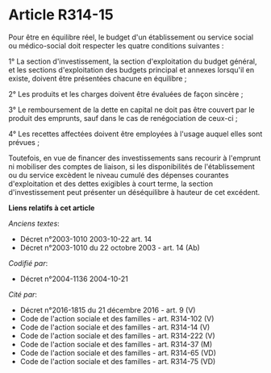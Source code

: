 # Article R314-15

Pour être en équilibre réel, le budget d'un établissement ou service social ou médico-social doit respecter les quatre
conditions suivantes :

1° La section d'investissement, la section d'exploitation du budget général, et les sections d'exploitation des budgets
principal et annexes lorsqu'il en existe, doivent être présentées chacune en équilibre ;

2° Les produits et les charges doivent être évaluées de façon sincère ;

3° Le remboursement de la dette en capital ne doit pas être couvert par le produit des emprunts, sauf dans le cas de
renégociation de ceux-ci ;

4° Les recettes affectées doivent être employées à l'usage auquel elles sont prévues ;

Toutefois, en vue de financer des investissements sans recourir à l'emprunt ni mobiliser des comptes de liaison, si les
disponibilités de l'établissement ou du service excèdent le niveau cumulé des dépenses courantes d'exploitation et des dettes
exigibles à court terme, la section d'investissement peut présenter un déséquilibre à hauteur de cet excédent.

**Liens relatifs à cet article**

_Anciens textes_:

  - Décret n°2003-1010 2003-10-22 art. 14
  - Décret n°2003-1010 du 22 octobre 2003 - art. 14 (Ab)

_Codifié par_:

  - Décret n°2004-1136 2004-10-21

_Cité par_:

  - Décret n°2016-1815 du 21 décembre 2016 - art. 9 (V)
  - Code de l'action sociale et des familles - art. R314-102 (V)
  - Code de l'action sociale et des familles - art. R314-14 (V)
  - Code de l'action sociale et des familles - art. R314-222 (V)
  - Code de l'action sociale et des familles - art. R314-37 (M)
  - Code de l'action sociale et des familles - art. R314-65 (VD)
  - Code de l'action sociale et des familles - art. R314-75 (VD)
